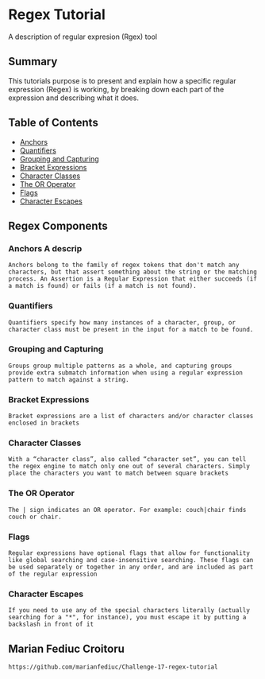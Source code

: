 # Regex Tutorial

A description of regular expresion (Rgex) tool

## Summary

This tutorials purpose is to present and explain how a specific regular expression (Regex) is working, by breaking down each part of the expression and describing what it does.

## Table of Contents

- [Anchors](#anchors)
- [Quantifiers](#quantifiers)
- [Grouping and Capturing](#grouping-constructs)
- [Bracket Expressions](#bracket-expressions)
- [Character Classes](#character-classes)
- [The OR Operator](#the-or-operator)
- [Flags](#flags)
- [Character Escapes](#character-escapes)

## Regex Components


### Anchors A descrip

    Anchors belong to the family of regex tokens that don't match any characters, but that assert something about the string or the matching process. An Assertion is a Regular Expression that either succeeds (if a match is found) or fails (if a match is not found).

### Quantifiers

    Quantifiers specify how many instances of a character, group, or character class must be present in the input for a match to be found.

### Grouping and Capturing

    Groups group multiple patterns as a whole, and capturing groups provide extra submatch information when using a regular expression pattern to match against a string.

### Bracket Expressions

    Bracket expressions are a list of characters and/or character classes enclosed in brackets

### Character Classes
    With a “character class”, also called “character set”, you can tell the regex engine to match only one out of several characters. Simply place the characters you want to match between square brackets

### The OR Operator
    The | sign indicates an OR operator. For example: couch|chair finds couch or chair.

### Flags
    Regular expressions have optional flags that allow for functionality like global searching and case-insensitive searching. These flags can be used separately or together in any order, and are included as part of the regular expression

### Character Escapes
    If you need to use any of the special characters literally (actually searching for a "*", for instance), you must escape it by putting a backslash in front of it

## Marian Fediuc Croitoru
    https://github.com/marianfediuc/Challenge-17-regex-tutorial

